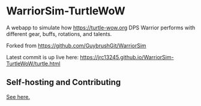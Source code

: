 # WarriorSim-TurtleWoW
A webapp to simulate how https://turtle-wow.org DPS Warrior performs with different gear, buffs, rotations, and talents.

Forked from https://github.com/GuybrushGit/WarriorSim

Latest commit is up live here:
https://jrc13245.github.io/WarriorSim-TurtleWoW/turtle.html

## Self-hosting and Contributing

[See here.](CONTRIBUTING.md)

